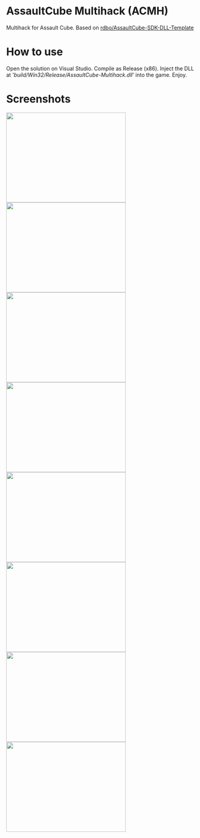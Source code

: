 <p align="center"><h1>AssaultCube Multihack (ACMH)</h1></p>
Multihack for Assault Cube.  
Based on <a href="https://github.com/rdbo/AssaultCube-SDK-DLL-Template">rdbo/AssaultCube-SDK-DLL-Template</a>  
  
<h1>How to use</h1>
Open the solution on Visual Studio.  
Compile as Release (x86).  
Inject the DLL at '<i>build/Win32/Release/AssaultCube-Multihack.dll</i>' into the game.  
Enjoy.  
  
<h1>Screenshots</h1>  
<img src="https://github.com/rdbo/AssaultCube-Multihack/blob/main/assets/img/acmh_0.PNG" align="left" width="320" height="240" >  
  
<img src="https://github.com/rdbo/AssaultCube-Multihack/blob/main/assets/img/acmh_1.PNG" align="left" width="320" height="240" >  
  
<img src="https://github.com/rdbo/AssaultCube-Multihack/blob/main/assets/img/acmh_2.PNG" align="left" width="320" height="240" >  
  
<img src="https://github.com/rdbo/AssaultCube-Multihack/blob/main/assets/img/acmh_3.PNG" align="left" width="320" height="240" >  
  
<img src="https://github.com/rdbo/AssaultCube-Multihack/blob/main/assets/img/acmh_4.PNG" align="left" width="320" height="240" >  
  
<img src="https://github.com/rdbo/AssaultCube-Multihack/blob/main/assets/img/acmh_5.PNG" align="left" width="320" height="240" >  
  
<img src="https://github.com/rdbo/AssaultCube-Multihack/blob/main/assets/img/acmh_6.PNG" align="left" width="320" height="240" >  
  
<img src="https://github.com/rdbo/AssaultCube-Multihack/blob/main/assets/img/acmh_7.PNG" align="left" width="320" height="240" >  
  